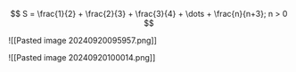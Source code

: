 

$$
S = \frac{1}{2} + \frac{2}{3} + \frac{3}{4} + \dots + \frac{n}{n+3}; n > 0
$$

![[Pasted image 20240920095957.png]]

![[Pasted image 20240920100014.png]]
